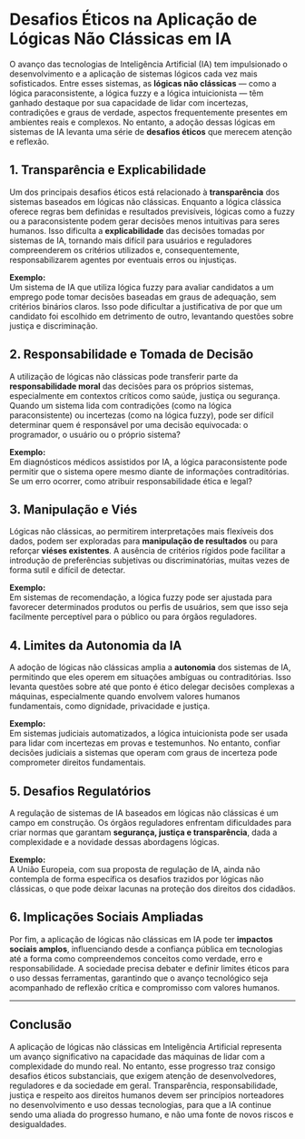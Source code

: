 # Desafios Éticos na Aplicação de Lógicas Não Clássicas em IA

O avanço das tecnologias de Inteligência Artificial (IA) tem impulsionado o desenvolvimento e a aplicação de sistemas lógicos cada vez mais sofisticados. Entre esses sistemas, as **lógicas não clássicas** — como a lógica paraconsistente, a lógica fuzzy e a lógica intuicionista — têm ganhado destaque por sua capacidade de lidar com incertezas, contradições e graus de verdade, aspectos frequentemente presentes em ambientes reais e complexos. No entanto, a adoção dessas lógicas em sistemas de IA levanta uma série de **desafios éticos** que merecem atenção e reflexão.

## 1. Transparência e Explicabilidade

Um dos principais desafios éticos está relacionado à **transparência** dos sistemas baseados em lógicas não clássicas. Enquanto a lógica clássica oferece regras bem definidas e resultados previsíveis, lógicas como a fuzzy ou a paraconsistente podem gerar decisões menos intuitivas para seres humanos. Isso dificulta a **explicabilidade** das decisões tomadas por sistemas de IA, tornando mais difícil para usuários e reguladores compreenderem os critérios utilizados e, consequentemente, responsabilizarem agentes por eventuais erros ou injustiças.

**Exemplo:**  
Um sistema de IA que utiliza lógica fuzzy para avaliar candidatos a um emprego pode tomar decisões baseadas em graus de adequação, sem critérios binários claros. Isso pode dificultar a justificativa de por que um candidato foi escolhido em detrimento de outro, levantando questões sobre justiça e discriminação.

## 2. Responsabilidade e Tomada de Decisão

A utilização de lógicas não clássicas pode transferir parte da **responsabilidade moral** das decisões para os próprios sistemas, especialmente em contextos críticos como saúde, justiça ou segurança. Quando um sistema lida com contradições (como na lógica paraconsistente) ou incertezas (como na lógica fuzzy), pode ser difícil determinar quem é responsável por uma decisão equivocada: o programador, o usuário ou o próprio sistema?

**Exemplo:**  
Em diagnósticos médicos assistidos por IA, a lógica paraconsistente pode permitir que o sistema opere mesmo diante de informações contraditórias. Se um erro ocorrer, como atribuir responsabilidade ética e legal?

## 3. Manipulação e Viés

Lógicas não clássicas, ao permitirem interpretações mais flexíveis dos dados, podem ser exploradas para **manipulação de resultados** ou para reforçar **viéses existentes**. A ausência de critérios rígidos pode facilitar a introdução de preferências subjetivas ou discriminatórias, muitas vezes de forma sutil e difícil de detectar.

**Exemplo:**  
Em sistemas de recomendação, a lógica fuzzy pode ser ajustada para favorecer determinados produtos ou perfis de usuários, sem que isso seja facilmente perceptível para o público ou para órgãos reguladores.

## 4. Limites da Autonomia da IA

A adoção de lógicas não clássicas amplia a **autonomia** dos sistemas de IA, permitindo que eles operem em situações ambíguas ou contraditórias. Isso levanta questões sobre até que ponto é ético delegar decisões complexas a máquinas, especialmente quando envolvem valores humanos fundamentais, como dignidade, privacidade e justiça.

**Exemplo:**  
Em sistemas judiciais automatizados, a lógica intuicionista pode ser usada para lidar com incertezas em provas e testemunhos. No entanto, confiar decisões judiciais a sistemas que operam com graus de incerteza pode comprometer direitos fundamentais.

## 5. Desafios Regulatórios

A regulação de sistemas de IA baseados em lógicas não clássicas é um campo em construção. Os órgãos reguladores enfrentam dificuldades para criar normas que garantam **segurança, justiça e transparência**, dada a complexidade e a novidade dessas abordagens lógicas.

**Exemplo:**  
A União Europeia, com sua proposta de regulação de IA, ainda não contempla de forma específica os desafios trazidos por lógicas não clássicas, o que pode deixar lacunas na proteção dos direitos dos cidadãos.

## 6. Implicações Sociais Ampliadas

Por fim, a aplicação de lógicas não clássicas em IA pode ter **impactos sociais amplos**, influenciando desde a confiança pública em tecnologias até a forma como compreendemos conceitos como verdade, erro e responsabilidade. A sociedade precisa debater e definir limites éticos para o uso dessas ferramentas, garantindo que o avanço tecnológico seja acompanhado de reflexão crítica e compromisso com valores humanos.

---

## Conclusão

A aplicação de lógicas não clássicas em Inteligência Artificial representa um avanço significativo na capacidade das máquinas de lidar com a complexidade do mundo real. No entanto, esse progresso traz consigo desafios éticos substanciais, que exigem atenção de desenvolvedores, reguladores e da sociedade em geral. Transparência, responsabilidade, justiça e respeito aos direitos humanos devem ser princípios norteadores no desenvolvimento e uso dessas tecnologias, para que a IA continue sendo uma aliada do progresso humano, e não uma fonte de novos riscos e desigualdades.